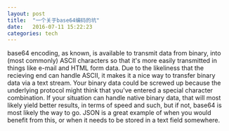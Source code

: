 ```yaml
---
layout: post
title:  "一个关于base64编码的坑"
date:   2016-07-11 15:22:23
categories: tech
---
```


base64 encoding, as known, is available to transmit data from binary, into (most commonly) ASCII characters so that it's more easily transmitted in things like 
e-mail and HTML form data. Due to the likeliness that the recieving end can handle ASCII, it makes it a nice way to transfer binary data via a text stream.
Your binary data could be screwed up because the underlying protocol might think that you've entered a special character combination. If your situation can handle 
native binary data, that will most likely yield better results, in terms of speed and such, but if not, base64 is most likely the way to go.
JSON is a great example of when you would benefit from this, or when it needs to be stored in a text field somewhere.
